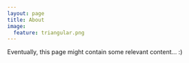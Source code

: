 ```yaml
---
layout: page
title: About
image:
  feature: triangular.png
---
```

Eventually, this page might contain some relevant content... :)
